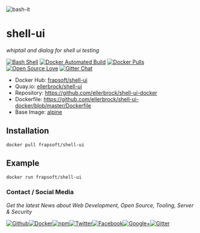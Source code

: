 ![bash-it](https://github.frapsoft.com/top/bash.jpg)

# shell-ui

_whiptail and dialog for shell ui testing_

[![Bash Shell](https://badges.frapsoft.com/bash/v1/bash.png?v=103)](https://github.com/ellerbrock/open-source-badges/) [![Docker Automated Build](https://img.shields.io/docker/automated/frapsoft/shell-ui.svg)](https://hub.docker.com/r/frapsoft/shell-ui/) [![Docker Pulls](https://img.shields.io/docker/pulls/frapsoft/shell-ui.svg)](https://hub.docker.com/r/frapsoft/shell-ui/) [![Open Source Love](https://badges.frapsoft.com/os/v1/open-source.svg)](https://github.com/ellerbrock/open-source-badges/) [![Gitter Chat](https://badges.gitter.im/frapsoft/frapsoft.svg)](https://gitter.im/frapsoft/frapsoft/)

- Docker Hub: [frapsoft/shell-ui](https://hub.docker.com/r/frapsoft/shell-ui/)
- Quay.io: [ellerbrock/shell-ui](https://quay.io/repository/ellerbrock/shell-ui)
- Repository: <https://github.com/ellerbrock/shell-ui-docker>
- Dockerfile: <https://github.com/ellerbrock/shell-ui-docker/blob/master/Dockerfile>
- Base Image: [alpine](https://hub.docker.com/_/alpine/)

## Installation

`docker pull frapsoft/shell-ui`

## Example

`docker run frapsoft/shell-ui`

### Contact / Social Media

_Get the latest News about Web Development, Open Source, Tooling, Server & Security_

[![Github](https://github.frapsoft.com/social/github.png)](https://github.com/ellerbrock/)[![Docker](https://github.frapsoft.com/social/docker.png)](https://hub.docker.com/u/frapsoft/)[![npm](https://github.frapsoft.com/social/npm.png)](https://www.npmjs.com/~ellerbrock)[![Twitter](https://github.frapsoft.com/social/twitter.png)](https://twitter.com/frapsoft/)[![Facebook](https://github.frapsoft.com/social/facebook.png)](https://www.facebook.com/frapsoft/)[![Google+](https://github.frapsoft.com/social/google-plus.png)](https://plus.google.com/116540931335841862774)[![Gitter](https://github.frapsoft.com/social/gitter.png)](https://gitter.im/frapsoft/frapsoft/)
